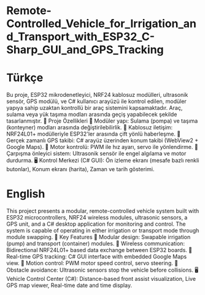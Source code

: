 # Remote-Controlled_Vehicle_for_Irrigation_and_Transport_with_ESP32_C-Sharp_GUI_and_GPS_Tracking
# Türkçe
Bu proje, ESP32 mikrodenetleyici, NRF24 kablosuz modülleri, ultrasonik sensör, GPS modülü, ve C# kullanıcı arayüzü ile kontrol edilen, modüler yapıya sahip uzaktan kontrollü bir araç sistemini kapsamaktadır. Araç, sulama veya yük taşıma modları arasında geçiş yapabilecek şekilde tasarlanmıştır.
🔧 Proje Özellikleri
    🔁 Modüler yapı: Sulama (pompa) ve taşıma (konteyner) modları arasında değiştirilebilirlik.
    📡 Kablosuz iletişim: NRF24L01+ modülleriyle ESP32'ler arasında çift yönlü haberleşme.
    🧭 Gerçek zamanlı GPS takibi: C# arayüz üzerinden konum takibi (WebView2 + Google Maps).
    🚗 Motor kontrolü: PWM ile hız ayarı, servo ile yönlendirme.
    🚨 Çarpışma önleyici sistem: Ultrasonik sensör ile engel algılama ve motor durdurma.
    🖥️ Kontrol Merkezi (C# GUI):
        Ön izleme ekranı (mesafe bazlı renkli butonlar),
        Konum ekranı (harita),
        Zaman ve tarih gösterimi.

# English
This project presents a modular, remote-controlled vehicle system built with ESP32 microcontrollers, NRF24 wireless modules, ultrasonic sensors, a GPS unit, and a C# desktop application for monitoring and control. The system is capable of operating in either irrigation or transport mode through module swapping.
🔧 Key Features
    🔁 Modular design: Swapable irrigation (pump) and transport (container) modules.
    📡 Wireless communication: Bidirectional NRF24L01+ based data exchange between ESP32 boards.
    🧭 Real-time GPS tracking: C# GUI interface with embedded Google Maps view.
    🚗 Motion control: PWM motor speed control, servo steering.
    🚨 Obstacle avoidance: Ultrasonic sensors stop the vehicle before collisions.
    🖥️ Vehicle Control Center (C#):
        Distance-based front assist visualization,
        Live GPS map viewer,
        Real-time date and time display.
